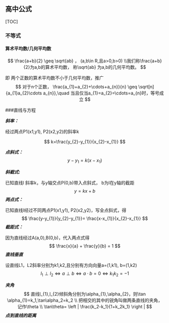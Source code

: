 ## 高中公式

[TOC]



### 不等式



#### 算术平均数/几何平均数


$$
\frac{a+b}{2} \geq \sqrt{ab} ， (a,b\in R,且a>0,b>0)
\\我们称\frac{a+b}{2}为a,b的算术平均数， 称\sqrt{ab} 为a,b的几何平均数。
$$

即 两个正数的算术平均数不小于几何平均数，推广   
$$
对于n个正数，
\frac{a_{1}+a_{2}+\cdots+a_{n}}{n} \geq \sqrt[n]{a_{1}a_{2}\cdots a_{n}},\quad
当且仅当a_{1}=a_{2}=\cdots=a_{n}时，等号成立
$$




###直线与方程

***斜率：*** 

经过两点P1(x1,y1), P2(x2,y2)的斜率k


$$
k=\frac{y_{2}-y_{1}}{x_{2}-x_{1}}
$$


***点斜式：***
$$
y-y_{1} = k(x-x_{1})
$$


***斜截式:***  

已知直线l 斜率k，与y轴交点P(0,b)带入点斜式， b为l在y轴的截距
$$
y = kx +b
$$
***两点式：***

已知直线l经过不同两点P1(x1,y1), P2(x2,y2)，写全点斜式，得
$$
\frac{y-y_{1}}{y_{2}-y_{1}}= \frac{x-x_{1}}{x_{2}-x_{1}}
$$
***截距式：***

因为直线经过A(a,0),B(0,b)，代入两点式得
$$
\frac{x}{a} + \frac{y}{b} = 1
$$
***直线垂直***

设直线L1，L2斜率分别为k1,k2,且分别有方向向量a=(1,k1), b=(1,k2)
$$
l_{1}\perp l_{2}\Leftrightarrow a \perp b \Leftrightarrow a\cdot b=0 \Leftrightarrow k_{1} k_{2}=-1
$$


***夹角***
$$
直线l_{1},l_{2}倾斜角分别为\alpha_{1},\alpha_{2}，则\tan \alpha_{1}=k_1,\tan\alpha_2=k_2
\\ 把相交的其中的锐角叫做两条直线的夹角，记作\theta
\\ \tan\theta= \left | \frac{k_2-k_1}{1+k_2k_1} \right |
$$
***点到直线的距离***


